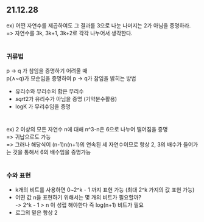 ## 21.12.28  


ex) 어떤 자연수를 제곱하여도 그 결과를 3으로 나눈 나머지는 2가 아님을 증명하라.  
=> 자연수를 3k, 3k+1, 3k+2로 각각 나누어서 생각한다.
#
### 귀류법
p -> q 가 참임을 증명하기 어려울 때  
p(∧~q)가 모순임을 증명하여 p -> q가 참임을 밝히는 방법  
- 유리수와 무리수의 합은 무리수
- $sqrt{2}$가 유리수가 아님을 증명 (기약분수활용)
- logK 가 무리수임을 증명  
#
ex) 2 이상의 모든 자연수 n에 대해 n^3-n은 6으로 나누어 떨어짐을 증명  
=> 귀납으로도 가능  
=> 그러나 해당식이 (n-1)n(n+1)의 연속된 세 자연수이므로 항상 2, 3의 배수가 들어가는 것을 통해서 6의 배수임을 증명가능  
# 
### 수와 표현
- k개의 비트를 사용하면 0~2^k - 1 까지 표현 가능 (최대 2^k 가지의 값 표현 가능)
- 어떤 값 n을 표현하기 위해서는 몇 개의 비트가 필요할까?  
-> 2^k - 1 > n 이 성립 해야한다 즉 log(n+1) 비트가 필요
- 로그의 밑은 항상 2
